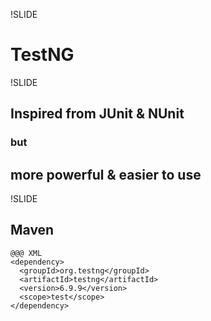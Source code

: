 !SLIDE
# TestNG

!SLIDE
## Inspired from JUnit & NUnit
### but
## more powerful & easier to use

!SLIDE
## Maven
	@@@ XML
	<dependency>
	  <groupId>org.testng</groupId>
	  <artifactId>testng</artifactId>
	  <version>6.9.9</version>
	  <scope>test</scope>
	</dependency>
